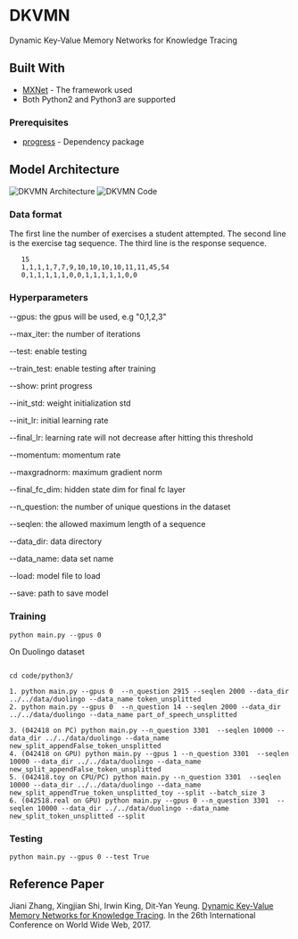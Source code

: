 # DKVMN

Dynamic Key-Value Memory Networks for Knowledge Tracing

## Built With

* [MXNet](https://github.com/dmlc/mxnet) - The framework used
* Both Python2 and Python3 are supported

### Prerequisites
* [progress](https://pypi.python.org/pypi/progress) - Dependency package

## Model Architecture

![DKVMN Architecture](https://github.com/jennyzhang0215/DKVMN/blob/master/DKVMN_architecture.png)
![DKVMN Code](https://github.com/jennyzhang0215/DKVMN/blob/master/DKVMN_code.png)

### Data format

The first line the number of exercises a student attempted.
The second line is the exercise tag sequence.
The third line is the response sequence.

 ```
    15
    1,1,1,1,7,7,9,10,10,10,10,11,11,45,54
    0,1,1,1,1,1,0,0,1,1,1,1,1,0,0
 ```

### Hyperparameters

--gpus: the gpus will be used, e.g "0,1,2,3"

--max_iter: the number of iterations

--test: enable testing

--train_test: enable testing after training

--show: print progress

--init_std: weight initialization std

--init_lr: initial learning rate

--final_lr: learning rate will not decrease after hitting this threshold

--momentum: momentum rate

--maxgradnorm: maximum gradient norm

--final_fc_dim: hidden state dim for final fc layer

--n_question: the number of unique questions in the dataset

--seqlen: the allowed maximum length of a sequence

--data_dir: data directory

--data_name: data set name

--load: model file to load

--save: path to save model



### Training
 ```
 python main.py --gpus 0
 ```

On Duolingo dataset
```

cd code/python3/

1. python main.py --gpus 0  --n_question 2915 --seqlen 2000 --data_dir ../../data/duolingo --data_name token_unsplitted 
2. python main.py --gpus 0  --n_question 14 --seqlen 2000 --data_dir ../../data/duolingo --data_name part_of_speech_unsplitted 

3. (042418 on PC) python main.py --n_question 3301  --seqlen 10000 --data_dir ../../data/duolingo --data_name new_split_appendFalse_token_unsplitted
4. (042418 on GPU) python main.py --gpus 1 --n_question 3301  --seqlen 10000 --data_dir ../../data/duolingo --data_name new_split_appendFalse_token_unsplitted
5. (042418.toy on CPU/PC) python main.py --n_question 3301  --seqlen 10000 --data_dir ../../data/duolingo --data_name new_split_appendTrue_token_unsplitted_toy --split --batch_size 3 
6. (042518.real on GPU) python main.py --gpus 0 --n_question 3301  --seqlen 10000 --data_dir ../../data/duolingo --data_name new_split_token_unsplitted --split
```
### Testing
 ```
 python main.py --gpus 0 --test True
 ```

## Reference Paper

Jiani Zhang, Xingjian Shi, Irwin King, Dit-Yan Yeung. [Dynamic Key-Value Memory Networks for Knowledge Tracing](https://arxiv.org/pdf/1611.08108.pdf).
In the 26th International Conference on World Wide Web, 2017.

